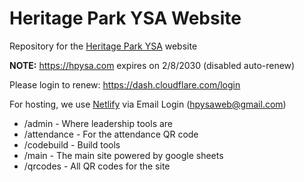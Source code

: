 # Heritage Park YSA Website
Repository for the [Heritage Park YSA](https://hpysa.com) website

**NOTE:** https://hpysa.com expires on 2/8/2030 (disabled auto-renew)

Please login to renew: https://dash.cloudflare.com/login

For hosting, we use [Netlify](https://app.netlify.com) via Email Login (hpysaweb@gmail.com)

* /admin - Where leadership tools are
* /attendance - For the attendance QR code
* /codebuild - Build tools 
* /main - The main site powered by google sheets
* /qrcodes - All QR codes for the site
